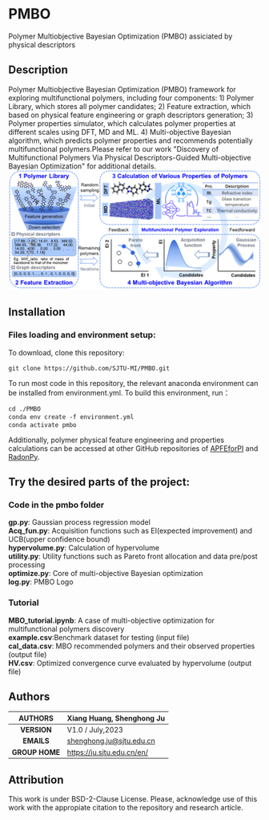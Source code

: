 # PMBO
Polymer Multiobjective Bayesian Optimization (PMBO) assiciated by physical descriptors
## Description
Polymer Multiobjective Bayesian Optimization (PMBO)  framework for exploring multifunctional polymers, including four components: 1) Polymer Library, which stores all polymer candidates; 2) Feature extraction, which based on physical feature engineering or graph descriptors generation; 3) Polymer properties simulator, which calculates polymer properties at different scales using DFT, MD and ML. 4) Multi-objective Bayesian algorithm, which predicts polymer properties and recommends potentially multifunctional polymers.Please refer to our work "Discovery of Multifunctional Polymers Via Physical Descriptors-Guided Multi-objective Bayesian Optimization" for additional details.
![Framework](https://github.com/SJTU-MI/PMBO/blob/main/Framework.png)
## Installation
### Files loading and environment setup:

To download, clone this repository:<br>
````
git clone https://github.com/SJTU-MI/PMBO.git
````

To run most code in this repository, the relevant anaconda environment can be installed from environment.yml. To build this environment, run：<br>
````
cd ./PMBO
conda env create -f environment.yml
conda activate pmbo
````
Additionally, polymer physical feature engineering and properties calculations can be accessed at other GitHub repositories of [APFEforPI](https://github.com/SJTU-MI/APFEforPI) and [RadonPy](https://github.com/RadonPy/RadonPy).
## Try the desired parts of the project:
### Code in the pmbo folder
**gp.py**: Gaussian process regression model <br>
**Acq_fun.py**: Acquisition functions such as EI(expected improvement) and UCB(upper confidence bound) <br>
**hypervolume.py**: Calculation of hypervolume <br>
**utility.py**: Utility functions such as Pareto front allocation and data pre/post processing <br>
**optimize.py**: Core of multi-objective Bayesian optimization <br>
**log.py**: PMBO Logo <br>
### Tutorial
**MBO_tutorial.ipynb**: A case of multi-objective optimization for multifunctional polymers discovery <br>
**example.csv**:Benchmark dataset for testing (input file) <br>
**cal_data.csv**: MBO recommended polymers and their observed properties (output file) <br>
**HV.csv**: Optimized convergence curve evaluated by hypervolume (output file) <br>
## Authors

| **AUTHORS** |Xiang Huang, Shenghong Ju            |
|:-------------:|--------------------------------------------------|
| **VERSION** | V1.0 / July,2023                               |
| **EMAILS**  | shenghong.ju@sjtu.edu.cn                         |
| **GROUP HOME**  | https://ju.sjtu.edu.cn/en/                         |

## Attribution
This work is under BSD-2-Clause License. Please, acknowledge use of this work with the appropiate citation to the repository and research article.
